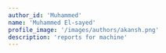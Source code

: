 ```yaml
---
author_id: 'Muhammed'
name: 'Muhammed El-sayed'
profile_image: '/images/authors/akansh.png'
description: 'reports for machine'
---
```

